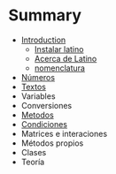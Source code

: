 # Summary

* [Introduction](README.md)
   * [Instalar latino](introduccion/instalar_latino.md)
   * [Acerca de Latino](acerca_de_latino.md)
   * [nomenclatura](introduccion/nomenclatura.md)
* [Números](numeros.md)
* [Textos](textos.md)
* Variables
* Conversiones
* [Metodos](métodos.md)
* [Condiciones](condiciones.md)
* Matrices e interaciones
* Métodos propios
* Clases
* Teoría


